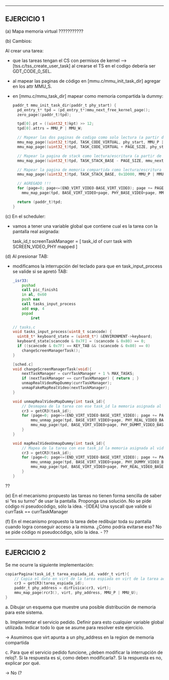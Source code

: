 
-------------------------------------------------------------------------------------------------------------------------------
## EJERCICIO 1

(a) Mapa memoria virtual ???????????

(b) Cambios:

Al crear una tarea:
- que las tareas tengan el CS con permisos de kernel -->
	[tss.c/tss_create_user_task] al crearse el TS en  el codigo debería ser GDT_CODE_0_SEL.

- al mapear las paginas de código en [mmu.c/mmu_init_task_dir] agregar en los attr MMU_S.

- en [mmu.c/mmu_task_dir] mapear como memoria compartida la dummy:	

	~~~c
	paddr_t mmu_init_task_dir(paddr_t phy_start) {
	  pd_entry_t* tpd = (pd_entry_t*)mmu_next_free_kernel_page();
	  zero_page((paddr_t)tpd);

	  tpd[0].pt = ((uint32_t)kpt) >> 12;
	  tpd[0].attrs = MMU_P | MMU_W;

	  // Mapear las dos paginas de codigo como solo lectura (a partir de 0x08000000)
	  mmu_map_page((uint32_t)tpd, TASK_CODE_VIRTUAL, phy_start, MMU_P | MMU_U);
	  mmu_map_page((uint32_t)tpd, TASK_CODE_VIRTUAL + PAGE_SIZE, phy_start + PAGE_SIZE, MMU_P | MMU_U);

	  // Mapear la pagina de stack como lectura/escritura (a partir de 0x08003000)
	  mmu_map_page((uint32_t)tpd, TASK_STACK_BASE - PAGE_SIZE, mmu_next_free_user_page(), MMU_P | MMU_W | MMU_U);  

	  // Mapear la pagina de memoria compartida como lectura/escritura (despues del stack)
	  mmu_map_page((uint32_t)tpd, TASK_STACK_BASE, 0x1D000, MMU_P | MMU_W | MMU_U);

	  // AGREGADO !!! 
	  for (page=0; page<=(END_VIRT_VIDEO-BASE_VIRT_VIDEO); page += PAGE_SIZE)
		mmu_map_page(tpd, BASE_VIRT_VIDEO+page, PHY_BASE_VIDEO+page, MMU_P | MMU_U | MMU_U)

	  return (paddr_t)tpd;
	}
	~~~

(c) En el scheduler:
- vamos a tener una variable global que contiene cual es la tarea con la pantalla real asignada: 
	
	task_id_t screenTaskManager = [ task_id of curr task with SCREEN_VIDEO_PHY mapped ]

(d) Al presionar TAB:
- modificamos la interrupción del teclado para que en task_input_process se valide si se apretó TAB:

	~~~asm
	_isr33:
		pushad
		call pic_finish1
		in al, 0x60
		push eax
		call tasks_input_process
		add esp, 4
		popad
    		iret
	~~~

	~~~c
	// tasks.c
	void tasks_input_process(uint8_t scancode) {
	  uint8_t* keyboard_state = (uint8_t*) &ENVIRONMENT->keyboard;
	  keyboard_state[scancode & 0x7F] = (scancode & 0x80) == 0;	  
	  if ((scancode & 0x7F) == KEY_TAB && (scancode & 0x80) == 0)
	  	changeScreenManagerTask();
	}

	[sched.c]
	void changeScreenManagerTask(void){
		nextTaskManager = currTaskManager + 1 % MAX_TASKS;
		if (nextTaskManager == currTaskManager) { return ; }		
		unmapRealVideoMapDummy(currTaskManager);
		unmapFakeMapRealVideo(nextTaskManager);
	}
	
	void unmapRealVideoMapDummy(int task_id){
		// Desmapea de la tarea con ese task_id la memoria asignada al video real		
		cr3 = getCR3(task_id);
		for (page=0; page<=(END_VIRT_VIDEO-BASE_VIRT_VIDEO); page += PAGE_SIZE){
			mmu_unmap_page(tpd, BASE_VIRT_VIDEO+page, PHY_REAL_VIDEO_BASE+page)
			mmu_map_page(tpd, BASE_VIRT_VIDEO+page, PHY_DUMMT_VIDEO_BASE+page)					
		}
	}
	
	void mapRealVideoUnmapDummy(int task_id){
		// Mapea de la tarea con ese task_id la memoria asignada al video real		
		cr3 = getCR3(task_id);
		for (page=0; page<=(END_VIRT_VIDEO-BASE_VIRT_VIDEO); page += PAGE_SIZE){
			mmu_unmap_page(tpd, BASE_VIRT_VIDEO+page, PHY_DUMMY_VIDEO_BASE+page)
			mmu_map_page(tpd, BASE_VIRT_VIDEO+page, PHY_REAL_VIDEO_BASE+page)					
		}
	}
	~~~
??

(e) En el mecanismo propuesto las tareas no tienen forma sencilla de saber si “es su turno” de usar la pantalla. 
   Proponga una solución. No se pide código ni pseudocódigo, sólo la idea.
	-[IDEA] Una syscall que valide si currTask == currTaskManager

(f) En el mecanismo propuesto la tarea debe redibujar toda su pantalla cuando logra conseguir
   acceso a la misma. ¿Cómo podría evitarse eso? No se pide código ni pseudocódigo, sólo la idea.
	- ??  

--------------------------------------------------------------------------------------------------------------------------------
## EJERCICIO 2

Se me ocurre la siguiente implementación:

~~~c
copiarPagina(task_id_t tarea_espiada_id, vaddr_t virt){
	// Copia el dato en virt de la tarea espiada en virt de la tarea actual
	cr3 = getCR3(tarea_espiada_id);
	paddr_t phy_address = dirFisica(cr3, virt);
	mmu_map_page(rcr3(), virt, phy_address, MMU_P | MMU_U);
}
~~~

a. Dibujar un esquema que muestre una posible distribución de memoria para este sistema.

b. Implementar el servicio pedido. Definir para esto cualquier variable global utilizada. Indicar todo
lo que se asume para resolver este ejercicio.

-> Asumimos que virt apunta a un phy_address en la region de memoria compartida

c. Para que el servicio pedido funcione, ¿deben modificar la interrupción de reloj?. Si la respuesta
es sí, como deben modificarla?. Si la respuesta es no, explicar por qué.

-> No (?


